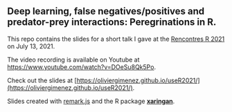 ## Deep learning, false negatives/positives and predator-prey interactions: Peregrinations in R.

This repo contains the slides for a short talk I gave at the [Rencontres R 2021](https://rr2021.sciencesconf.org/) on July 13, 2021.

The video recording is available on Youtube at <https://www.youtube.com/watch?v=DOeSu8Qk5Po>.

Check out the slides at [https://oliviergimenez.github.io/useR2021/](https://oliviergimenez.github.io/useR2021/).

Slides created with [remark.js](http://remarkjs.com/) and the R package [**xaringan**](https://github.com/yihui/xaringan).
